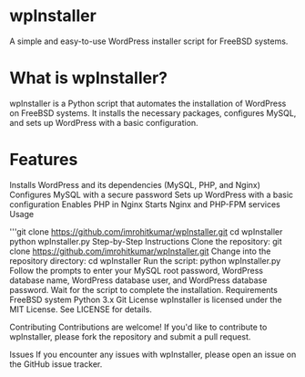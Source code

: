 # wpInstaller
A simple and easy-to-use WordPress installer script for FreeBSD systems.

# What is wpInstaller?
wpInstaller is a Python script that automates the installation of WordPress on FreeBSD systems. It installs the necessary packages, configures MySQL, and sets up WordPress with a basic configuration.

# Features
Installs WordPress and its dependencies (MySQL, PHP, and Nginx)
Configures MySQL with a secure password
Sets up WordPress with a basic configuration
Enables PHP in Nginx
Starts Nginx and PHP-FPM services
Usage

'''git clone https://github.com/imrohitkumar/wpInstaller.git
cd wpInstaller
python wpInstaller.py
Step-by-Step Instructions
Clone the repository: git clone https://github.com/imrohitkumar/wpInstaller.git
Change into the repository directory: cd wpInstaller
Run the script: python wpInstaller.py
Follow the prompts to enter your MySQL root password, WordPress database name, WordPress database user, and WordPress database password.
Wait for the script to complete the installation.
Requirements
FreeBSD system
Python 3.x
Git
License
wpInstaller is licensed under the MIT License. See LICENSE for details.

Contributing
Contributions are welcome! If you'd like to contribute to wpInstaller, please fork the repository and submit a pull request.

Issues
If you encounter any issues with wpInstaller, please open an issue on the GitHub issue tracker.
